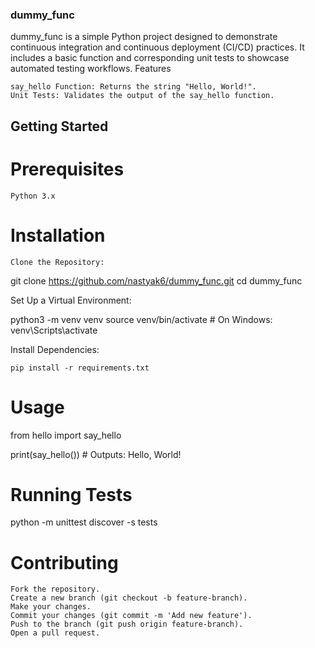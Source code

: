 ### dummy_func

dummy_func is a simple Python project designed to demonstrate continuous integration and continuous deployment (CI/CD) practices. It includes a basic function and corresponding unit tests to showcase automated testing workflows.
Features

    say_hello Function: Returns the string "Hello, World!".
    Unit Tests: Validates the output of the say_hello function.

## Getting Started
# Prerequisites

    Python 3.x

# Installation

    Clone the Repository:

git clone https://github.com/nastyak6/dummy_func.git
cd dummy_func

Set Up a Virtual Environment:

python3 -m venv venv
source venv/bin/activate  # On Windows: venv\Scripts\activate

Install Dependencies:

    pip install -r requirements.txt

# Usage

from hello import say_hello

print(say_hello())  # Outputs: Hello, World!

# Running Tests

python -m unittest discover -s tests

# Contributing

    Fork the repository.
    Create a new branch (git checkout -b feature-branch).
    Make your changes.
    Commit your changes (git commit -m 'Add new feature').
    Push to the branch (git push origin feature-branch).
    Open a pull request.
